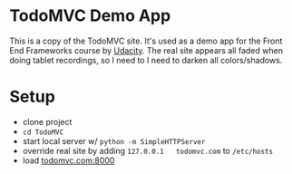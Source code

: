 # TodoMVC Demo App

This is a copy of the TodoMVC site. It's used as a demo app for the Front End Frameworks course by [Udacity](https://udacity.com). The real site appears all faded when doing tablet recordings, so I need to I need to darken all colors/shadows.

# Setup

* clone project
* `cd TodoMVC`
* start local server w/ `python -m SimpleHTTPServer`
* override real site by adding `127.0.0.1   todomvc.com` to `/etc/hosts`
* load [todomvc.com:8000](http://todomvc.com:8000)
